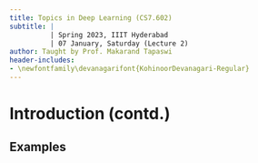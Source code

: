 ```yaml
---
title: Topics in Deep Learning (CS7.602)
subtitle: |
          | Spring 2023, IIIT Hyderabad
          | 07 January, Saturday (Lecture 2)
author: Taught by Prof. Makarand Tapaswi
header-includes:
- \newfontfamily\devanagarifont{KohinoorDevanagari-Regular}
---
```


# Introduction (contd.)
## Examples